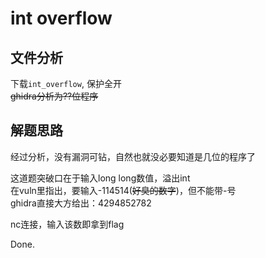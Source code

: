 # int overflow

## 文件分析

下载`int_overflow`, 保护全开  
~~ghidra分析为??位程序~~

## 解题思路

经过分析，没有漏洞可钻，自然也就没必要知道是几位的程序了

这道题突破口在于输入long long数值，溢出int  
在vuln里指出，要输入-114514(~~好臭的数字~~)，但不能带-号  
ghidra直接大方给出：4294852782

nc连接，输入该数即拿到flag

Done.
